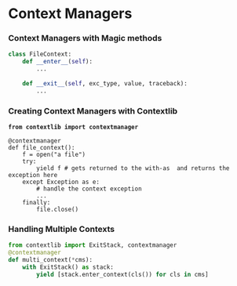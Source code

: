 # Context Managers

### Context Managers with Magic methods

```python
class FileContext:
    def __enter__(self):
        ...
    
    def __exit__(self, exc_type, value, traceback):
        ...
```

### Creating Context Managers with Contextlib

<pre class="language-python"><code class="lang-python"><strong>from contextlib import contextmanager
</strong>
@contextmanager
def file_context():
    f = open("a file")
    try:
        yield f # gets returned to the with-as  and returns the exception here
    except Exception as e:
        # handle the context exception
        ...
    finally:
        file.close()
</code></pre>

### Handling Multiple Contexts

```python
from contextlib import ExitStack, contextmanager
@contextmanager
def multi_context(*cms):
    with ExitStack() as stack:
        yield [stack.enter_context(cls()) for cls in cms]

```
